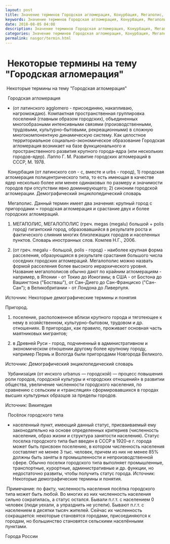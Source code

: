 ```yaml
---
layout: post
title: Значение терминов Городская агломерация, Конурбация, Мегаполис, Мегалополис, Пригород, Урбанизация, Посёлок городского типа
keywords: Значение терминов Городская агломерация, Конурбация, Мегаполис, Мегалополис, Пригород, Урбанизация, Посёлок городского типа
date: 2018-08-05 04:08
description: Значение терминов Городская агломерация, Конурбация, Мегаполис, Мегалополис, Пригород, Урбанизация, Посёлок городского типа
categories: Значение терминов Городская агломерация, Конурбация, Мегаполис, Мегалополис, Пригород, Урбанизация, Посёлок городского типа
permalink: nasgor/termin.html
---
```


#  Некоторые термины на тему &#34;Городская агломерация&#34;



 Некоторые термины на тему &#34;Городская агломерация&#34;



  
Городская агломерация 
- (от латинского agglomero - присоединяю, накапливаю, нагромождаю). Компактная пространственная группировка поселений (главным образом городских), объединенных многообразными интенсивными связями (производственными, трудовыми, культурно-бытовыми, рекреационными) в сложную многокомпонентную динамическую систему. Как целостное территориальное социально-экономическое образование Городская агломерация возникает на базе функционального и пространственного развития крупного города-ядра (или нескольких городов-ядер). 
Лаппо Г. М. Развитие городских агломераций в СССР, М. 1978.




 
Конурбация 
(от латинского con - с, вместе и urbs - город), 1) городская агломерация полицентрического типа, то есть имеющая в качестве ядер несколько более или менее одинаковых по размеру и значимости городов при отсутствии явно доминирующего; 2) синоним городской агломерации. 
Демографический энциклопедический словарь




 
Мегаполис.
 Данный термин имеет два значения: крупный город с пригородами = городская агломерация и срастание двух и более городских агломераций.




1. МЕГАПОЛИС, МЕГАЛОПОЛИС (греч. megas (megalu) большой + polis город) гигантский город, образовавшийся в результате роста и фактического слияния многих близлежащих городов и населенных пунктов. Словарь иностранных слов. Комлев Н.Г., 2006.
 


 
2. (от греч. megalu - большой, polis - город) - наиболее крупная форма расселения, образующаяся в результате срастания большого числа соседних городских агломераций. Мегалополис можно назвать формой расселения более высокого иерархического уровня. Название мегалополисов обычно дают по крайним агломерациям - например, в Японии - от Токио до Иокогамы; в США - от Бостона до Вашингтона (&#34;Бостваш&#34;), от Сан-Диего до Сан-Франциско (&#34;Сан-Сан&#34;); в Великобритании - от Лондона до Ливерпуля.
 

  
Источник: Некоторые демографические термины и понятия
 


 
Пригород.
 

 
1) поселение, расположенное вблизи крупного города и тяготеющее к нему в хозяйственном, культурно-бытовом, трудовом и др. отношениях. В пригородах, как правило, проживает основная часть маятниковых мигрантов; 


 
2) в Древней Руси - город, подчиненный в административном и экономическом отношении другому более крупному городу, например Пермь и Вологда были пригородами Новгорода Великого.


 
 

Источник: Демографический энциклопедический словарь






 
Урбаниза́ция 
(от инского urbanus — городской) — процесс повышения роли городов, городской культуры и «городских отношений» в развитии общества, увеличение численности городского населения, по сравнению с сельским и «трансляция» сформировавшихся в городах высших культурных образцов за пределы городов.



Источник: Википедия



 
Посёлок городского типа 
-  населенный пункт, имеющий данный статус, присваиваемый ему законодательно на основе определенных критериев (численность населения, образ жизни и структура занятости населения). Статус поселка городского типа был введен в СССР в 1920-е г. города может быть присвоен поселению, в котором численность населения составляет не менее 3 тыс. человек, причем из них не менее 85% должны быть заняты в промышленности и непроизводственной сфере. Обычно поселки городского типа выполняет промышленные, транспортные, курортные, административные и др. функции, но недостаточно развиты, чтобы получить статус города.
Источник: Некоторые демографические термины и понятия.



 Примечание: по факту, численность населения посёлка городского типа может быть любой. Во многих из них численность населения сильно сократилась, а статус остался.  Бывали п.г.т. с населением 0 человек (люди уехали, а упразднить не успели). Бывают п.г.т. с населением в десятки тысяч жителей. Сейчас их численность сокращается: некоторые становятся городами, присоединяются к городам, но большинство становятся сельскими населёнными пунктами. 





Города России

		
